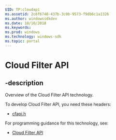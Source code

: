 ```yaml
---
UID: TP:cloudapi
ms.assetid: 2c6f6748-437b-3c0b-9573-f9db6c1a1326
ms.author: windowssdkdev
ms.date: 10/10/2018
ms.keywords: 
ms.prod: windows
ms.technology: windows-sdk
ms.topic: portal
---
```


# Cloud Filter API

## -description

Overview of the Cloud Filter API technology.

To develop Cloud Filter API, you need these headers:

 * [cfapi.h](../cfapi/index.md)

For programming guidance for this technology, see:
* [Cloud Filter API](/windows/desktop/cfapi)

